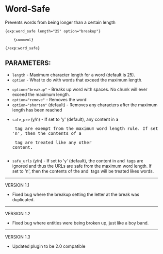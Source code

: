 # Word-Safe

Prevents words from being longer than a certain length

    {exp:word_safe length="25" option="breakup"}

        {comment}

    {/exp:word_safe}


## PARAMETERS:

- `length` - Maximum character length for a word (default is 25).
- `option` - What to do with words that exceed the maximum length.
 * `option="breakup"` - Breaks up word with spaces. No chunk will ever exceed the maximum length.
 * `option="remove"` - Removes the word
 * `option="shorten"` (default) - Removes any characters after the maximum length has been reached
- `safe_pre` (y/n) - If set to 'y' (default), any content in a <pre> tag are exempt from the maximum word length rule. If set to 'n', then the contents of a <pre> tag are treated like any other content.
- `safe_urls` (y/n) - If set to 'y' (default), the content in <a> and <img> tags are ignored and thus the URLs are safe from the maximum word length. If set to 'n', then the contents of the <a> and <img> tags will be treated likes words.


******************
VERSION 1.1

- Fixed bug where the breakup setting the letter at the break was duplicated.

******************
VERSION 1.2

- Fixed bug where entities were being broken up, just like a boy band.

******************
VERSION 1.3

- Updated plugin to be 2.0 compatible
